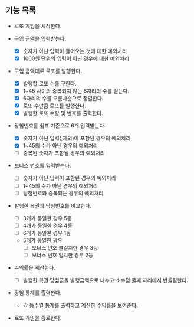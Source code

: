 ## 기능 목록

- 로또 게임을 시작한다.

- 구입 금액을 입력받는다.
  + [x] 숫자가 아닌 입력이 들어오는 것에 대한 예외처리
  + [x] 1000원 단위의 입력이 아닌 경우에 대한 예외처리

- 구입 금액대로 로또를 발행한다.
  + [x] 발행할 로또 수를 구한다.
  + [x] 1~45 사이의 중복되지 않는 6자리의 수를 얻는다.
  + [x] 6자리의 수를 오름차순으로 정렬한다.
  + [x] 로또 수만큼 로또를 발행한다.
  + [x] 발행한 로또 수량 및 번호를 출력한다.

- 당첨번호를 쉼표 기준으로 6개 입력받는다.
  + [x] 숫자가 아닌 입력(,제외)이 포함된 경우의 예외처리
  + [x] 1~45의 수가 아닌 경우의 예외처리
  + [ ] 중복된 숫자가 포함될 경우의 예외처리

- 보너스 번호를 입력받는다.
  + [ ] 숫자가 아닌 입력이 포함된 경우의 예외처리
  + [ ] 1~45의 수가 아닌 경우의 예외처리
  + [ ] 당첨번호와 중복되는 경우의 예외처리

- 발행한 복권과 당첨번호를 비교한다.
  + [ ] 3개가 동일한 경우 5등
  + [ ] 4개가 동일한 경우 4등
  + [ ] 6개가 동일한 경우 1등

  + 5개가 동일한 경우
    + [ ] 보너스 번호 불일치한 경우 3등
    + [ ] 보너스 번호 일치한 경우 2등

- 수익률을 계산한다.
  + [ ] 발행한 복권 당첨금을 발행금액으로 나누고 소수점 둘째 자리에서 반올림한다.

- 당첨 통계를 출력한다.
  + 각 등수별 통계를 출력하고 계산한 수익률을 보여준다.

- 로또 게임을 종료한다.
